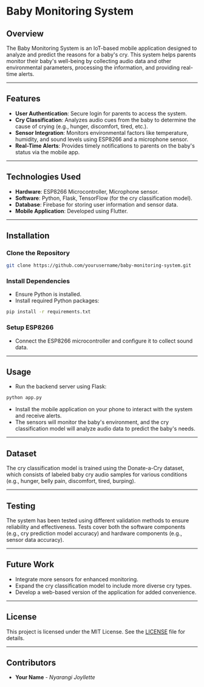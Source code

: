 # **Baby Monitoring System**

## **Overview**
The Baby Monitoring System is an IoT-based mobile application designed to analyze and predict the reasons for a baby's cry. This system helps parents monitor their baby's well-being by collecting audio data and other environmental parameters, processing the information, and providing real-time alerts.

---

## **Features**
- **User Authentication**: Secure login for parents to access the system.
- **Cry Classification**: Analyzes audio cues from the baby to determine the cause of crying (e.g., hunger, discomfort, tired, etc.).
- **Sensor Integration**: Monitors environmental factors like temperature, humidity, and sound levels using ESP8266 and a microphone sensor.
- **Real-Time Alerts**: Provides timely notifications to parents on the baby's status via the mobile app.

---

## **Technologies Used**
- **Hardware**: ESP8266 Microcontroller, Microphone sensor.
- **Software**: Python, Flask, TensorFlow (for the cry classification model).
- **Database**: Firebase for storing user information and sensor data.
- **Mobile Application**: Developed using Flutter.

---

## **Installation**
### **Clone the Repository**
```bash
git clone https://github.com/yourusername/baby-monitoring-system.git
```

### **Install Dependencies**
- Ensure Python is installed.
- Install required Python packages:
```bash
pip install -r requirements.txt
```

### **Setup ESP8266**
- Connect the ESP8266 microcontroller and configure it to collect sound data.

---

## **Usage**
- Run the backend server using Flask:
```bash
python app.py
```
- Install the mobile application on your phone to interact with the system and receive alerts.
- The sensors will monitor the baby's environment, and the cry classification model will analyze audio data to predict the baby's needs.

---

## **Dataset**
The cry classification model is trained using the Donate-a-Cry dataset, which consists of labeled baby cry audio samples for various conditions (e.g., hunger, belly pain, discomfort, tired, burping).

---

## **Testing**
The system has been tested using different validation methods to ensure reliability and effectiveness. Tests cover both the software components (e.g., cry prediction model accuracy) and hardware components (e.g., sensor data accuracy).

---

## **Future Work**
- Integrate more sensors for enhanced monitoring.
- Expand the cry classification model to include more diverse cry types.
- Develop a web-based version of the application for added convenience.

---

## **License**
This project is licensed under the MIT License. See the [LICENSE](LICENSE) file for details.

---

## **Contributors**
- **Your Name** - *Nyarangi Joyllette*

